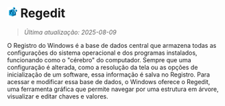 # <img src="icon/regedit.png" alt="Ícone" width="24"> Regedit

> *Última atualização: 2025-08-09*

O Registro do Windows é a base de dados central que armazena todas as configurações do sistema operacional e dos programas instalados, funcionando como o "cérebro" do computador. Sempre que uma configuração é alterada, como a resolução da tela ou as opções de inicialização de um software, essa informação é salva no Registro. Para acessar e modificar essa base de dados, o Windows oferece o Regedit, uma ferramenta gráfica que permite navegar por uma estrutura em árvore, visualizar e editar chaves e valores.
